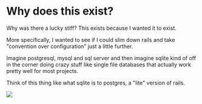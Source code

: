 # Why does this exist?

Why was there a lucky stiff? This exists because I wanted it to exist.

More specifically, I wanted to see if I could slim down rails and take "convention over configuration" just a little further.

Imagine postgresql, mysql and sql server and then imagine sqlite kind of off in the corner doing crazy stuff like single file databases that actually work pretty well for most projects.

Think of this thing like what sqlite is to postgres, a "lite" version of rails.

![](https://i.giphy.com/media/2wZpm9zyceDyXHPf5S/giphy-downsized.gif)
